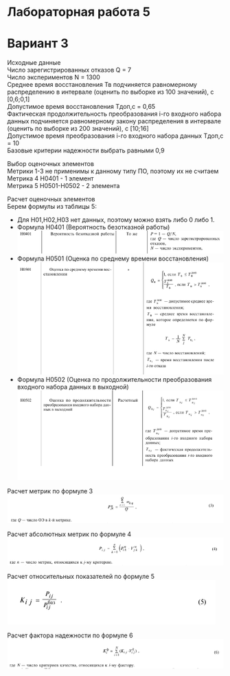 # Лабораторная работа 5

# Вариант 3
Исходные данные  
Число зарегистрированных отказов Q = 7  
Число экспериментов N = 1300  
Cреднее время восстановления Тв подчиняется равномерному распределению в интервале (оценить по выборке из 100 значений), с [0,6;0,1]  
Допустимое время восстановления Тдоп,с = 0,65  
Фактическая продолжительность преобразования i-го входного  набора данных подчиняется равномерному закону распределения в интервале (оценить по выборке из 200 значений), с [10;16]  
Допустимое время преобразования i-го входного набора данных Тдоп,с = 10  
Базовые критерии надежности выбрать равными 0,9  

Выбор оценочных элементов   
Метрики 1-3 не применимы к данному типу ПО, поэтому их не считаем  
Метрика 4 Н0401 - 1 элемент  
Метрика 5 Н0501-Н0502 - 2 элемента

Расчет оценочных элементов  
Берем формулы из таблицы 5:
- Для Н01,Н02,Н03 нет данных, поэтому можно взять либо 0 либо 1.  
- Формула Н0401 (Вероятность безотказной работы)  
![Н0401](screens/Н0401.png)
- Формула Н0501 (Оценка по среднему времени восстановления)  
![H0501](screens/Н0501.png)
- Формула Н0502 (Оценка по продолжительности преобразования входного набора данных в выходной)
![H0502](screens/Н0502.png)

Расчет метрик по формуле 3  
![формула 3](screens/формула3.png)

Расчет абсолютных метрик по формуле 4  
![формула 4](screens/формула4.png)

Расчет относительных показателей по формуле 5  
![формула 5](screens/формула5.png)  

Расчет фактора надежности по формуле 6  
![формула 6](screens/формула6.png)
